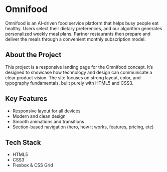 # Omnifood

Omnifood is an AI-driven food service platform that helps busy people eat healthy. Users select their dietary preferences, and our algorithm generates personalized weekly meal plans. Partner restaurants then prepare and deliver the meals through a convenient monthly subscription model.

## About the Project

This project is a responsive landing page for the Omnifood concept. It’s designed to showcase how technology and design can communicate a clear product vision.
The site focuses on strong layout, color, and typography fundamentals, built purely with HTML5 and CSS3.

## Key Features

- Responsive layout for all devices
- Modern and clean design
- Smooth animations and transitions
- Section-based navigation (hero, how it works, features, pricing, etc)

## Tech Stack

- HTML5
- CSS3
- Flexbox & CSS Grid
